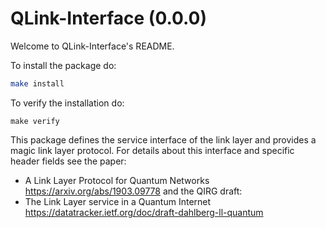 QLink-Interface (0.0.0)
=====================================================

Welcome to QLink-Interface's README.

To install the package do:
```bash
make install
```

To verify the installation do:
```
make verify
```

This package defines the service interface of the link layer and provides a magic link layer protocol.
For details about this interface and specific header fields see the paper:
* A Link Layer Protocol for Quantum Networks
  https://arxiv.org/abs/1903.09778
and the QIRG draft:
* The Link Layer service in a Quantum Internet
  https://datatracker.ietf.org/doc/draft-dahlberg-ll-quantum
